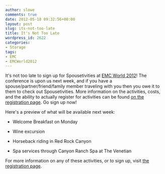```yaml
---
author: slowe
comments: true
date: 2012-05-18 09:32:56+00:00
layout: post
slug: its-not-too-late
title: It's Not Too Late
wordpress_id: 2622
categories:
- Storage
tags:
- EMC
- EMCWorld2012
---
```


It's not too late to sign up for Spousetivities at [EMC World 2012](http://www.emcworld.com/)! The conference is upon us next week, and if you have a spouse/partner/friend/family member traveling with you then you owe it to them to check out Spousetivities. More information on the activities, costs, and the ability to actually register for activities can be found [on the registration page](http://spousetivities-emc2012.eventbrite.com/). Go sign up now!

Here's a preview of what will be available next week:

* Welcome Breakfast on Monday

* Wine excursion

* Horseback riding in Red Rock Canyon

* Spa services through Canyon Ranch Spa at The Venetian

For more information on any of these activities, or to sign up, visit [the registration page](http://spousetivities-emc2012.eventbrite.com/).
